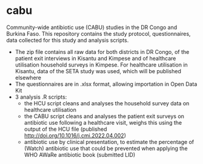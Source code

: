# cabu
Community-wide antibiotic use (CABU) studies in the DR Congo and Burkina Faso. This repository contains the study protocol, questionnaires, data collected for this study and analysis scripts.
- The zip file contains all raw data for both districts in DR Congo, of the patient exit interviews in Kisantu and Kimpese and of healthcare utilisation household surveys in Kimpese. For healthcare utilisation in Kisantu, data of the SETA study was used, which will be published elsewhere
- The questionnaires are in .xlsx format, allowing importation in Open Data Kit
- 3 analysis .R scripts: 
  * the HCU script cleans and analyses the household survey data on healthcare utilisation
  * the CABU script cleans and analyses the patient exit surveys on antibiotic use following a healthcare visit, weighs this using the output of the HCU file
  (published http://doi.org/10.1016/j.cmi.2022.04.002) 
  * antibiotic use by clinical presentation, to estimate the percentage of (Watch) antibiotic use that could be prevented when applying the WHO AWaRe antibiotic book
  (submitted LID)
